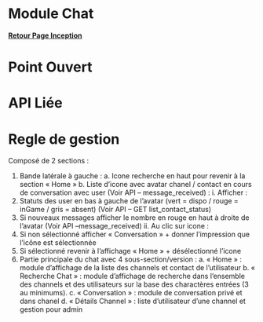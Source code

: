 # Module Chat

**[Retour Page Inception](./00_Page_Inception.md)**

# Point Ouvert

# API Liée

# Regle de gestion

Composé de 2 sections :
1.	Bande latérale à gauche :
a.	Icone recherche en haut pour revenir à la section « Home »
b.	Liste d’icone avec avatar chanel / contact en cours de conversation avec user (Voir API – message_received) :
i.	Afficher : 
1.	Statuts des user en bas à gauche de l’avatar (vert = dispo / rouge = inGame / gris = absent) (Voir API – GET list_contact_status)
2.	Si nouveaux messages afficher le nombre en rouge en haut à droite de l’avatar (Voir API –message_received)
ii.	Au clic sur icone :
1.	Si non sélectionné afficher « Conversation » + donner l’impression que l’icône est sélectionnée
2.	Si sélectionné revenir à l’affichage « Home » + désélectionné l’icone
2.	Partie principale du chat avec 4 sous-section/version :
a.	« Home » : module d’affichage de la liste des channels et contact de l’utilisateur
b.	« Recherche Chat » : module d’affichage de recherche dans l’ensemble des channels et des utilisateurs sur la base des charactères entrées (3 au minimums).
c.	« Conversation » : module de conversation privé et dans chanel
d.	« Détails Channel » : liste d’utilisateur d’une channel et gestion pour admin
